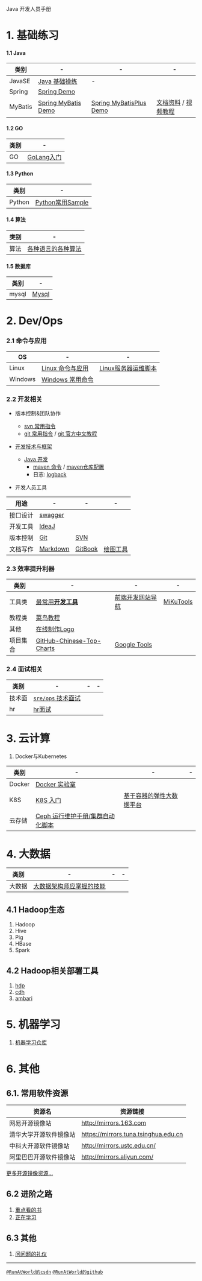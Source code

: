 Java 开发人员手册

# 1. 基础练习
#### 1.1 Java 

 类别 | - | - | - 
--- | --- | --- | --- 
JavaSE | [Java 基础操练](https://github.com/RunAtWorld/JavaPrinciple) | -
Spring | [Spring Demo](https://github.com/RunAtWorld/spring01-demo) | 
MyBatis| [Spring MyBatis Demo](https://github.com/RunAtWorld/springboot04-mybatis-demo) | [Spring MyBatisPlus Demo](https://github.com/RunAtWorld/springboot05-MybatisPlus-Demo) | [文档资料](https://down.51cto.com/data/2081927) / [视频教程](http://edu.51cto.com/course/course_id-1354.html)


#### 1.2 GO
 类别 | - 
--- | --- 
GO | [GoLang入门](https://github.com/RunAtWorld/golang_faq) | [GoLang标准库](https://github.com/RunAtWorld/The-Golang-Standard-Library-by-Example)

#### 1.3 Python

类别 | - 
--- | --- 
Python | [Python常用Sample](https://github.com/RunAtWorld/Python) |

#### 1.4 算法
 类别 | - 
--- | --- 
算法 | [各种语言的各种算法](https://github.com/TheAlgorithms) |

#### 1.5 数据库
 类别 | - 
--- | --- 
mysql | [Mysql](./dev/mysql/)

# 2. Dev/Ops
### 2.1 命令与应用

OS | - | -
--- | --- | --- 
Linux | [Linux 命令与应用](https://github.com/hbulpf/LinuxFun) | [Linux服务器运维脚本](https://github.com/hbulpf/ServerOps)
Windows | [Windows 常用命令](./windows/windows_cmd.md)

### 2.2 开发相关

+ 版本控制&团队协作
	- [svn 常用指令](./svn_cmd.md)
	- [git 常用指令](./gitcmd.md)  /  [git 官方中文教程](https://git-scm.com/book/zh/v2) 
	
+ [开发技术与框架](dev/)
	- [Java 开发](./dev/java/)
		+ [maven 命令](./dev/java/maven/mavencmd.md) / [maven仓库配置](./dev/java/maven/maven_setting.xml)
		+ 日志: [logback](./dev/java/logback/logback.md)

+ 开发人员工具

用途 | - | - | -
 --- | --- | --- | ---
接口设计 |  [swagger](./tools/swagger/README.md)
开发工具 | [IdeaJ](devtools/Idea.md)
版本控制 | [Git](gitcmd.md) | [SVN](svn_cmd.md)	
文档写作 | [Markdown](tools/markdown/markdown.md) | [GitBook](tools/gitbook/gitbook.md) | [绘图工具](tools/painting/painting.md)
  
### 2.3 效率提升利器

类别 | - | - | -
 --- | --- | --- | ---
工具类 | [最常用**开发工具**](https://tool.lu/) | [前端开发网站导航](https://nav.web-hub.cn/) | [MiKuTools](https://tool.imiku.me/) | [atoolbox](http://www.atoolbox.net/) | [toolnb](https://www.toolnb.com/)
教程类 | [菜鸟教程](https://www.runoob.com/)
其他 | [在线制作Logo](https://logoly.pro)
项目集合 | [GitHub-Chinese-Top-Charts](https://github.com/RunAtWorld/GitHub-Chinese-Top-Charts) | [Google Tools](https://github.com/RunAtWorld/xg2xg)

### 2.4 面试相关

类别 | - | - | -
 --- | --- | --- | ---
技术面 | [`sre/ops` 技术面试](./interview/sre.md)
hr | [hr面试](./interview/hr.md)

# 3. 云计算
1. Docker与Kubernetes

类别 | - | - | -
--- | --- | --- | ---
Docker | [Docker 实验室](https://github.com/RunAtWorld/dockerlab)
K8S | [K8S 入门](https://github.com/RunAtWorld/k8spath) | [基于容器的弹性大数据平台](https://github.com/hbulpf/HSDocker)
云存储 | [Ceph 运行维护手册/集群自动化脚本](https://github.com/RunAtWorld/ceph_manual)

# 4. 大数据

类别 | - | - | -
--- | --- | --- | ---
大数据 | [大数据架构师应掌握的技能](https://github.com/RunAtWorld/big_data_architect_skills) | 

## 4.1 Hadoop生态
1. Hadoop
1. Hive
1. Pig
1. HBase
1. Spark

## 4.2 Hadoop相关部署工具
1. [hdp](https://hortonworks.com/downloads/#data-platform)
1. [cdh](https://www.cloudera.com/products/open-source/apache-hadoop/key-cdh-components.html)
1. [ambari](https://ambari.apache.org/)

# 5. 机器学习
1. [机器学习仓库](./ml/README.md)

# 6. 其他
## 6.1. 常用软件资源

资源名 | 资源链接
------------ | -------------
网易开源镜像站 | http://mirrors.163.com
清华大学开源软件镜像站 | https://mirrors.tuna.tsinghua.edu.cn
中科大开源软件镜像站 | http://mirrors.ustc.edu.cn/
阿里巴巴开源软件镜像站 | http://mirrors.aliyun.com/

 [更多开源镜像资源...](./mirrors.md)


## 6.2 进阶之路
1. [重点看的书](./BookList.md)
2. [正在学习](./interview/todo.md) 

## 6.3 其他
1. [问问题的礼仪](manners/How-To-Ask-Questions-The-Smart-Way.md)


---------------------------
[`@RunAtWorld的csdn`](https://blog.csdn.net/RunAtWorld)    [`@RunAtWorld的github`](https://github.com/RunAtWorld)

